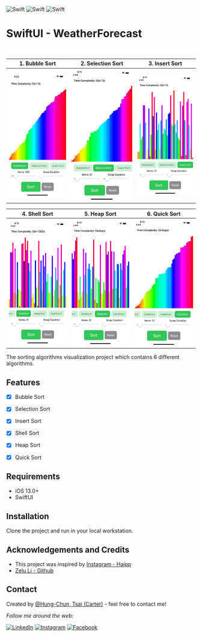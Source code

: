 ![Swift](https://img.shields.io/badge/Swift-5.0-brightgreen)
![Swift](https://img.shields.io/badge/iOS-13.0-brightgreen)
![Swift](https://img.shields.io/badge/SwiftUI-2.0-brightgreen)

# SwiftUI - WeatherForecast
<br />

| 1. Bubble Sort  | 2. Selection Sort | 3. Insert Sort|
| ------------- | ------------- | ------------- | 
| <img src="Screenshot/01.gif" alt="action" width="300"> | <img src="Screenshot/02.gif" alt="action" width="300"> | <img src="Screenshot/03.gif" alt="action" width="300"> |

| 4. Shell Sort  | 5. Heap Sort | 6. Quick Sort|
| ------------- | ------------- | ------------- | 
| <img src="Screenshot/04.gif" alt="action" width="300"> | <img src="Screenshot/05.gif" alt="action" width="300"> | <img src="Screenshot/06.gif" alt="action" width="300"> |

The sorting algorithms visualization project which contains 6 different algorithms.

## Features

- [x] Bubble Sort
- [x] Selection Sort
- [x] Insert Sort
- [x] Shell Sort
- [x] Heap Sort
- [x] Quick Sort


## Requirements

- iOS 13.0+
- SwiftUI

## Installation

Clone the project and run in your local workstation. 


## Acknowledgements and Credits
- This project was inspired by [Instagram - Haipp](https://www.instagram.com/p/COdA_nPtqtl/?utm_source=ig_web_copy_link)
- [Zelu Li - Github](https://github.com/lizelu)


## Contact
Created by [@Hung-Chun, Tsai (Carter)](linkedin.com/in/hung-chun-carter-tsai-372584175) - feel free to contact me!

<div>

<i>Follow me around the web:</i><br>

<!-- <a target="_blank" href="https://www.linkedin.com/in/hung-chun-carter-tsai-372584175/">🇱​🇮​🇳​🇰​🇪​🇩​🇮​🇳​</a> ●
<a target="_blank" href="https://www.instagram.com/hungchun.tsai/">🇮​🇳​🇸​🇹​🇦​🇬​🇷​🇦​🇲​</a> ●
<a target="_blank" href="https://www.facebook.com/hongjun.cai.5">🇫​🇦​🇨​🇪​🇧​🇴​🇴​🇰​</a> ● -->

<a href="https://www.linkedin.com/in/hung-chun-carter-tsai-372584175/" target="_blank"><img src="https://img.shields.io/badge/LinkedIn-%230077B5.svg?&style=flat-square&logo=linkedin&logoColor=white" alt="LinkedIn"></a>
<a href="https://www.instagram.com/hungchun.tsai/" target="_blank"><img src="https://img.shields.io/badge/Instagram-%23E4405F.svg?&style=flat-square&logo=instagram&logoColor=white" alt="Instagram"></a>
<a href="https://www.facebook.com/hongjun.cai.5" target="_blank"><img src="https://img.shields.io/badge/Facebook-%231877F2.svg?&style=flat-square&logo=facebook&logoColor=white" alt="Facebook"></a>

</div>
